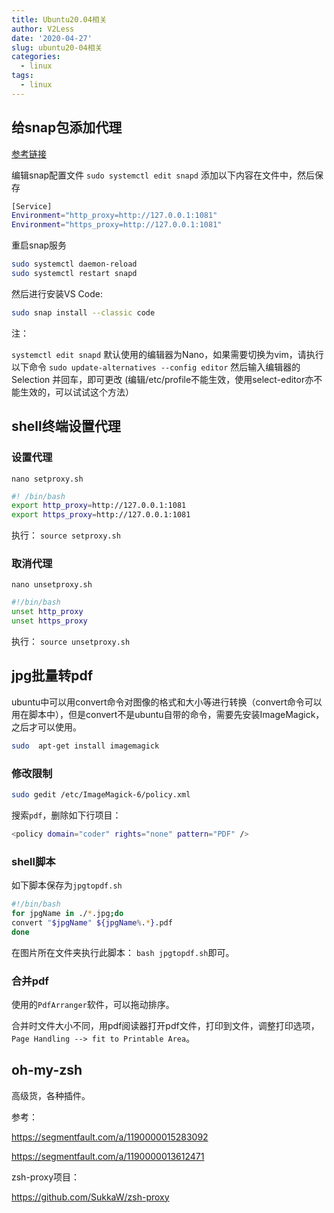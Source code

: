 ```yaml
---
title: Ubuntu20.04相关
author: V2Less
date: '2020-04-27'
slug: ubuntu20-04相关
categories:
  - linux
tags:
  - linux
---
```


## 给snap包添加代理

[参考链接](https://blogs.gorquan.cn/2019/09/26/yuque/%E5%8A%A0%E9%80%9FUbuntu%E4%B8%8Bsnap%E4%B8%8B%E8%BD%BD%E9%80%9F%E5%BA%A6/)

编辑snap配置文件
`sudo systemctl edit snapd`
添加以下内容在文件中，然后保存
```bash
[Service]
Environment="http_proxy=http://127.0.0.1:1081"
Environment="https_proxy=http://127.0.0.1:1081"
```
重启snap服务
```bash
sudo systemctl daemon-reload
sudo systemctl restart snapd
```
然后进行安装VS Code:
```bash
sudo snap install --classic code
```

注：

`systemctl edit snapd` 默认使用的编辑器为Nano，如果需要切换为vim，请执行以下命令
`sudo update-alternatives --config editor`
然后输入编辑器的 Selection 并回车，即可更改
(编辑/etc/profile不能生效，使用select-editor亦不能生效的，可以试试这个方法）

## shell终端设置代理

### 设置代理
`nano setproxy.sh`
```bash
#! /bin/bash
export http_proxy=http://127.0.0.1:1081
export https_proxy=http://127.0.0.1:1081
```
执行：
`source setproxy.sh`

### 取消代理

`nano unsetproxy.sh`

```bash
#!/bin/bash
unset http_proxy
unset https_proxy
```
执行：
`source unsetproxy.sh`

## jpg批量转pdf
ubuntu中可以用convert命令对图像的格式和大小等进行转换（convert命令可以用在脚本中），但是convert不是ubuntu自带的命令，需要先安装ImageMagick，之后才可以使用。
```bash
sudo  apt-get install imagemagick  
```
### 修改限制
```bash
sudo gedit /etc/ImageMagick-6/policy.xml
```
搜索`pdf`，删除如下行项目：
```bash
<policy domain="coder" rights="none" pattern="PDF" />
```
### shell脚本
如下脚本保存为`jpgtopdf.sh`
```bash
#!/bin/bash
for jpgName in ./*.jpg;do
convert "$jpgName" ${jpgName%.*}.pdf
done
```
在图片所在文件夹执行此脚本：
`bash jpgtopdf.sh`即可。

### 合并pdf

使用的`PdfArranger`软件，可以拖动排序。

合并时文件大小不同，用pdf阅读器打开pdf文件，打印到文件，调整打印选项，`Page Handling --> fit to Printable Area`。

## oh-my-zsh

高级货，各种插件。

参考：

https://segmentfault.com/a/1190000015283092

https://segmentfault.com/a/1190000013612471

zsh-proxy项目：

https://github.com/SukkaW/zsh-proxy


